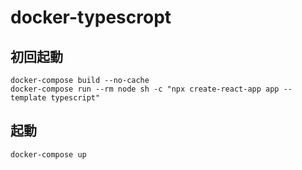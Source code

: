 # docker-typescropt
## 初回起動
```
docker-compose build --no-cache
docker-compose run --rm node sh -c "npx create-react-app app --template typescript"
```

## 起動
```
docker-compose up
```
